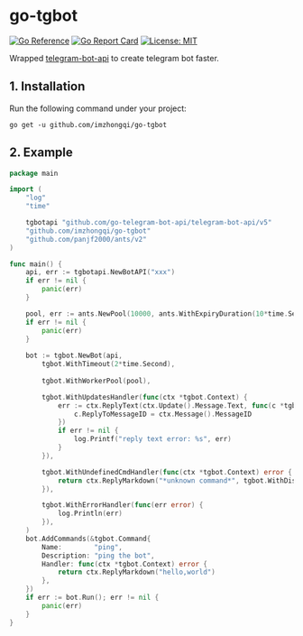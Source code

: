 # go-tgbot

[![Go Reference](https://pkg.go.dev/badge/github.com/imzhongqi/tgbot.svg)](https://pkg.go.dev/github.com/imzhongqi/tgbot)
[![Go Report Card](https://goreportcard.com/badge/github.com/imzhongqi/tgbot)](https://goreportcard.com/report/github.com/imzhongqi/tgbot)
[![License: MIT](https://img.shields.io/badge/License-MIT-yellow.svg)](https://opensource.org/licenses/MIT)

Wrapped [telegram-bot-api](https://github.com/go-telegram-bot-api/telegram-bot-api) to create telegram bot faster.

## 1. Installation

Run the following command under your project:

```
go get -u github.com/imzhongqi/go-tgbot
```

## 2. Example

```go
package main

import (
	"log"
	"time"

	tgbotapi "github.com/go-telegram-bot-api/telegram-bot-api/v5"
	"github.com/imzhongqi/go-tgbot"
	"github.com/panjf2000/ants/v2"
)

func main() {
	api, err := tgbotapi.NewBotAPI("xxx")
	if err != nil {
		panic(err)
	}

	pool, err := ants.NewPool(10000, ants.WithExpiryDuration(10*time.Second))
	if err != nil {
		panic(err)
	}
	
	bot := tgbot.NewBot(api,
		tgbot.WithTimeout(2*time.Second),
		
		tgbot.WithWorkerPool(pool),

		tgbot.WithUpdatesHandler(func(ctx *tgbot.Context) {
			err := ctx.ReplyText(ctx.Update().Message.Text, func(c *tgbotapi.MessageConfig) {
				c.ReplyToMessageID = ctx.Message().MessageID
			})
			if err != nil {
				log.Printf("reply text error: %s", err)
			}
		}),

		tgbot.WithUndefinedCmdHandler(func(ctx *tgbot.Context) error {
			return ctx.ReplyMarkdown("*unknown command*", tgbot.WithDisableWebPagePreview(false))
		}),

		tgbot.WithErrorHandler(func(err error) {
			log.Println(err)
		}),
	)
	bot.AddCommands(&tgbot.Command{
		Name:        "ping",
		Description: "ping the bot",
		Handler: func(ctx *tgbot.Context) error {
			return ctx.ReplyMarkdown("hello,world")
		},
	})
	if err := bot.Run(); err != nil {
		panic(err)
	}
}
```

